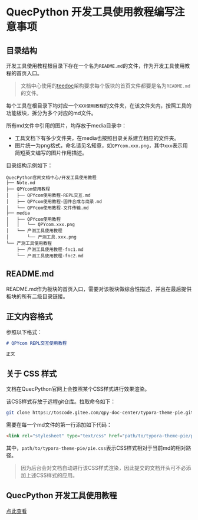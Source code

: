 # QuecPython 开发工具使用教程编写注意事项

## 目录结构

开发工具使用教程根目录下存在一个名为`README.md`的文件，作为开发工具使用教程的首页入口。

> 文档中心使用的[teedoc](https://gitee.com/teedoc)架构要求每个版块的首页文件都要是名为`README.md`的文件。

每个工具在根目录下均对应一个`XXX使用教程`的文件夹，在该文件夹内，按照工具的功能板块，拆分为多个对应的md文件。

所有md文件中引用的图片，均存放于media目录中：
- 工具文档下有多少文件夹，在media也按照目录关系建立相应的文件夹。
- 图片统一为png格式，命名请见名知意，如`QPYcom.xxx.png`，其中`xxx`表示用简短英文编写的图片作用描述。

目录结构示例如下：

```
QuecPython官网文档中心/开发工具使用教程
├── Note.md
├── QPYcom使用教程
│   ├── QPYcom使用教程-REPL交互.md
│   ├── QPYcom使用教程-固件合成与烧录.md
│   └── QPYcom使用教程-文件传输.md
├── media
│   ├── QPYcom使用教程
│   │   └── QPYcom.xxx.png
│   └── 产测工具使用教程
│       └── 产测工具.xxx.png
└── 产测工具使用教程
    ├── 产测工具使用教程-fnc1.md
    └── 产测工具使用教程-fnc2.md
```

## README.md

README.md作为板块的首页入口，需要对该板块做综合性描述，并且在最后提供板块的所有二级目录链接。

## 正文内容格式

参照以下格式：

```markdown
# QPYcom REPL交互使用教程

正文

```

## 关于 CSS 样式

文档在QuecPython官网上会按照某个CSS样式进行效果渲染。

该CSS样式存放于远程git仓库。拉取命令如下：

```bash
git clone https://toscode.gitee.com/qpy-doc-center/typora-theme-pie.git
```

需要在每一个md文件的第一行添加如下代码：

```html
<link rel="stylesheet" type="text/css" href="path/to/typora-theme-pie/pie.css">
```

其中，`path/to/typora-theme-pie/pie.css`表示CSS样式相对于当前md的相对路径。

> 因为后台会对文档自动进行该CSS样式渲染，因此提交的文档开头可不必添加上述CSS样式的应用。

## QuecPython 开发工具使用教程

[点此查看](./README.md)
